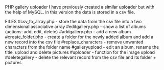 PHP gallery uploader
I have previously created a similar uploader but with the help of MySQL.
In this version the data is stored in a csv file.

FILES
#csv_to_array.php - store the data from the csv file into a two dimensional associative array
#editgallery.php - show a list of albums (actions: add, edit, delete)
#addgallery.php - add a new album
#create_folder.php - create a folder for the newly added album and add a new record into the csv file
#replace_characters - remove unwanted characters from the folder name
#galleryupload - edit an album, rename the title, upload and delete pictures
#uploader - function for the image upload
#deletegallery - delete the relevant record from the csv file and its folder + pictures

